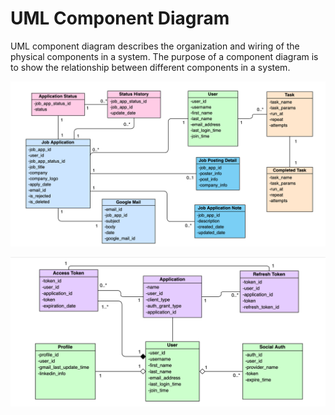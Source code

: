 # UML Component Diagram
UML component diagram describes the organization and wiring of the physical components in a
system. The purpose of a component diagram is to show the relationship between different
components in a system.

![](/assets/images/9_1.png)


![](/assets/images/9_2.png)